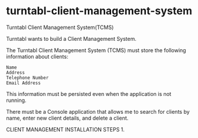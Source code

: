 # turntabl-client-management-system
Turntabl Client Management System(TCMS)

Turntabl wants to build a Client Management System.

The Turntabl Client Management System (TCMS) must store the following information about clients:

    Name
    Address
    Telephone Number
    Email Address

This information must be persisted even when the application is not running.

There must be a Console application that allows me to search for clients by name, enter new client details, and delete a client.


CLIENT MANAGEMENT INSTALLATION STEPS 
1.